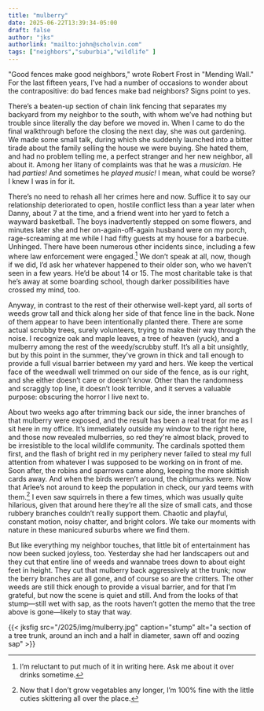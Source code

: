 ```yaml
---
title: "mulberry"
date: 2025-06-22T13:39:34-05:00
draft: false
author: "jks"
authorlink: "mailto:john@scholvin.com"
tags: ["neighbors","suburbia","wildlife" ]
---
```


"Good fences make good neighbors," wrote Robert Frost in "Mending Wall." For the last fifteen years, I’ve had a number of occasions to wonder about the contrapositive: do bad fences make bad neighbors? Signs point to yes.

There’s a beaten-up section of chain link fencing that separates my backyard from my neighbor to the south, with whom we’ve had nothing but trouble since literally the day before we moved in. When I came to do the final walkthrough before the closing the next day, she was out gardening. We made some small talk, during which she suddenly launched into a bitter tirade about the family selling the house we were buying. She hated them, and had no problem telling me, a perfect stranger and her new neighbor, all about it. Among her litany of complaints was that he was a _musician_. He had _parties!_ And sometimes he _played music!_ I mean, what could be worse? I knew I was in for it.

There’s no need to rehash all her crimes here and now. Suffice it to say our relationship deteriorated to open, hostile conflict less than a year later when Danny, about 7 at the time, and a friend went into her yard to fetch a wayward basketball. The boys inadvertently stepped on some flowers, and minutes later she and her on-again-off-again husband were on my porch, rage-screaming at me while I had fifty guests at my house for a barbecue. Unhinged. There have been numerous other incidents since, including a few where law enforcement were engaged.[^1] We don’t speak at all, now, though if we did, I’d ask her whatever happened to their older son, who we haven’t seen in a few years. He’d be about 14 or 15. The most charitable take is that he’s away at some boarding school, though darker possibilities have crossed my mind, too.

Anyway, in contrast to the rest of their otherwise well-kept yard, all sorts of weeds grow tall and thick along her side of that fence line in the back. None of them appear to have been intentionally planted there. There are some actual scrubby trees, surely volunteers, trying to make their way through the noise. I recognize oak and maple leaves, a tree of heaven (yuck), and a mulberry among the rest of the weedy/scrubby stuff. It’s all  a bit unsightly, but by this point in the summer, they’ve grown in thick and tall enough to provide a full visual barrier between my yard and hers. We keep the vertical face of the weedwall well trimmed on our side of the fence, as is our right, and she either doesn’t care or doesn’t know. Other than the randomness and scraggly top line, it doesn’t look terrible, and it serves a valuable purpose: obscuring the horror I live next to.

About two weeks ago after trimming back our side, the inner branches of that mulberry were exposed, and the result has been a real treat for me as I sit here in my office. It’s immediately outside my window to the right here, and those now revealed mulberries, so red they're almost black, proved to be irresistible to the local wildlife community. The cardinals spotted them first, and the flash of bright red in my periphery never failed to steal my full attention from whatever I was supposed to be working on in front of me. Soon after, the robins and sparrows came along, keeping the more skittish cards away. And when the birds weren’t around, the chipmunks were. Now that Arlee’s not around to keep the population in check, our yard teems with them.[^2] I even saw squirrels in there a few times, which was usually quite hilarious, given that around here they’re all the size of small cats, and those rubbery branches couldn’t really support them. Chaotic and playful, constant motion, noisy chatter, and bright colors. We take our moments with nature in these manicured suburbs where we find them.

But like everything my neighbor touches, that little bit of entertainment has now been sucked joyless, too. Yesterday she had her landscapers out and they cut that entire line of weeds and wannabe trees down to about eight feet in height. They cut that mulberry back aggressively at the trunk; now the berry branches are all gone, and of course so are the critters. The other weeds are still thick enough to provide a visual barrier, and for that I’m grateful, but now the scene is quiet and still. And from the looks of that stump—still wet with sap, as the roots haven’t gotten the memo that the tree above is gone—likely to stay that way. 

{{< jksfig src="/2025/img/mulberry.jpg" caption="stump" alt="a section of a tree trunk, around an inch and a half in diameter, sawn off and oozing sap" >}}

[^1]: I’m reluctant to put much of it in writing here. Ask me about it over drinks sometime.
[^2]: Now that I don’t grow vegetables any longer, I’m 100% fine with the little cuties skittering all over the place.

